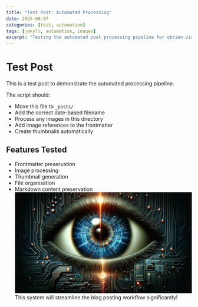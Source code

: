 ```yaml
---
title: "Test Post: Automated Processing"
date: 2025-08-07
categories: [test, automation]
tags: [jekyll, automation, images]
excerpt: "Testing the automated post processing pipeline for obrien.vision"
---
```


# Test Post

This is a test post to demonstrate the automated processing pipeline.

The script should:
- Move this file to `_posts/`
- Add the correct date-based filename
- Process any images in this directory
- Add image references to the frontmatter
- Create thumbnails automatically

## Features Tested

- Frontmatter preservation
- Image processing
- Thumbnail generation
- File organisation
- Markdown content preservation
![](IMG_0565_Eye%20Login%20Logo.jpg)
This system will streamline the blog posting workflow significantly!

